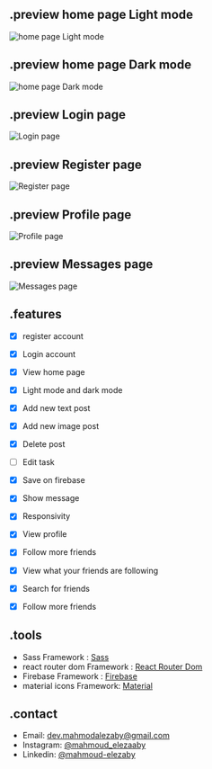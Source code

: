 ## .preview home page Light mode
![home page Light mode](https://firebasestorage.googleapis.com/v0/b/socialapp-c44c3.appspot.com/o/socialapp%2Flight%20mode.png?alt=media&token=295f3abb-4fde-4313-8cf8-35658a951e8c)

## .preview home page Dark mode
![home page Dark mode](https://firebasestorage.googleapis.com/v0/b/socialapp-c44c3.appspot.com/o/socialapp%2FDark%20mode.png?alt=media&token=9b5f45a4-faf1-44c4-9bca-9485dbbdbb3d)

## .preview Login page
![Login page](https://firebasestorage.googleapis.com/v0/b/socialapp-c44c3.appspot.com/o/socialapp%2Flogin.png?alt=media&token=c6ad92b8-74be-4b1c-8a72-f7c2d0ad3e28)


## .preview Register page
![Register page](https://firebasestorage.googleapis.com/v0/b/socialapp-c44c3.appspot.com/o/socialapp%2Fregister.png?alt=media&token=69e4c22e-5a21-4d96-8907-321d1f558fcb)


## .preview Profile page
![Profile page](https://firebasestorage.googleapis.com/v0/b/socialapp-c44c3.appspot.com/o/socialapp%2Fprofile.png?alt=media&token=cf46c330-8d98-42b2-a07e-f722411447bc)

## .preview Messages page
![Messages page](https://firebasestorage.googleapis.com/v0/b/socialapp-c44c3.appspot.com/o/socialapp%2Fmessages.png?alt=media&token=28f31c59-2e66-413e-8757-a4669ef9b0b3)


## .features
- [x] register account
- [x] Login account
- [x] View home page
- [x] Light mode and dark mode
- [x] Add new text post
- [x] Add new image post
- [x] Delete post
- [ ] Edit task
- [x] Save on firebase
- [x] Show message
- [x] Responsivity
- [x] View profile
- [x] Follow more friends
- [x] View what your friends are following
- [x] Search for friends
- [x] Follow more friends


## .tools
- Sass Framework : [Sass](https://sass-lang.com/)
- react router dom Framework : [React Router Dom](https://reactrouter.com/en/main)
- Firebase Framework : [Firebase](https://firebase.google.com/)
- material icons Framework: [Material](https://mui.com/material-ui/material-icons/)




## .contact
- Email: [dev.mahmodalezaby@gmail.com](mailto:dev.mahmodalezaby@gmail.com)
- Instagram: [@mahmoud_elezaaby](https://instagram.com/mahmoud_elezaaby)
- Linkedin: [@mahmoud-elezaby](https://www.linkedin.com/in/mahmoud-elezaby/)
